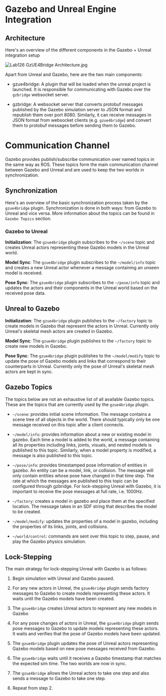 # Gazebo and Unreal Engine Integration

## Architecture

Here's an overview of the different components in the Gazebo + Unreal integration setup

![Lab126 GzUE4Bridge Architecture.jpg](https://bitbucket.org/repo/XXGa7Rg/images/3523798422-Lab126%20GzUE4Bridge%20Architecture.jpg)

Apart from Unreal and Gazebo, here are the two main components:

* gzue4bridge: A plugin that will be loaded when the unreal project is launched. It is responsible for communicating with Gazebo over the `gzbridge` websocket server.

* gzbridge: A websocket server that converts protobuf messages published by the Gazebo simulation server to JSON format and republish them over port 8080. Similarly, it can receive messages in JSON format from websocket clients (e.g. `gzue4bridge`) and convert them to protobuf messages before sending them to Gazebo.


# Communication Channel

Gazebo provides publish/subscribe communication over named topics in the same way as ROS. These topics form the main communication channel between Gazebo and Unreal and are used to keep the two worlds in synchronization.

## Synchronization

Here's an overview of the basic synchronization process taken by the `gzue4bridge` plugin. Synchronization is done in both ways: from Gazebo to Unreal and vice versa. More information about the topics can be found in `Gazebo Topics` section.

### Gazebo to Unreal

**Initialization**: The `gzue4bridge` plugin subscribes to the `~/scene` topic and creates Unreal actors representing these Gazebo models in the Unreal world. 

**Model Sync**: The `gzue4bridge` plugin subscribes to the `~/model/info` topic and creates a new Unreal actor whenever a message containing an unseen model is received.

**Pose Sync**: The `gzue4bridge` plugin subscribes to the `~/pose/info` topic and updates the actors and their components in the Unreal world based on the received pose data.

## Unreal to Gazebo

**Initialization**: The `gzue4bridge` plugin publishes to the `~/factory` topic to create models in Gazebo that represent the actors in Unreal. Currently only Unreal's skeletal mesh actors are created in Gazebo.

**Model Sync**: The `gzue4bridge` plugin publishes to the `~/factory` topic to create new models in Gazebo.

**Pose Sync**: The `gzue4bridge` plugin publishes to the `~/model/modify` topic to update the pose of Gazebo models and links that correspond to their counterparts in Unreal. Currently only the pose of Unreal's skeletal mesh actors are kept in sync.


## Gazebo Topics

The topics below are not an exhaustive list of all available Gazebo topics. These are the topics that are currently used by the `gzue4bridge` plugin. 

* `~/scene`: provides initial scene information. The message contains a scene tree of all objects in the world. There should typically only be one message received on this topic after a client connects. 

* `~/model/info`: provides information about a new or existing model in gazebo. Each time a model is added to the world, a message containing all its properties including links, joints, visuals, and nested models is published to this topic. Similarly, when a model property is modified, a message is also published to this topic.

* `~/pose/info`: provides timestamped pose information of entities in gazebo. An entity can be a model, link, or collision. The message will only contain entities whose pose have changed in that time step. The rate at which the messages are published to this topic can be configured through gzbridge. For lock-stepping Unreal with Gazebo, it is important to receive the pose messages at full rate, i.e. 1000Hz.

* `~/factory`: creates a model in gazebo and place them at the specified location. The message takes in an SDF string that describes the model to be created. 

* `~/model/modify`: updates the properties of a model in gazebo, including the properties of its links, joints, and collisions. 

* `~/world/control`: commands are sent over this topic to step, pause, and play the Gazebo physics simulation.

## Lock-Stepping

The main strategy for lock-stepping Unreal with Gazebo is as follows:

1. Begin simulation with Unreal and Gazebo paused.

1. For any new actors in Unreal, the `gzue4bridge` plugin sends factory messages to Gazebo to create models representing these actors. It waits until the Gazebo models have been created.

1. The `gzue4bridge` creates Unreal actors to represent any new models in Gazebo

1. For any pose changes of actors in Unreal, the `gzue4bridge` plugin sends pose messages to Gazebo to update models representing these actors. It waits and verifies that the pose of Gazebo models have been updated.

1. The `gzue4bridge` plugin updates the pose of Unreal actors representing Gazebo models based on new pose messages received from Gazebo.

1. The `gzue4bridge` waits until it receives a Gazebo timestamp that matches the expected sim time. The two worlds are now in sync.

1. The `gzue4bridge` allows the Unreal actors to take one step and also sends a message to Gazebo to take one step.

1. Repeat from step 2.